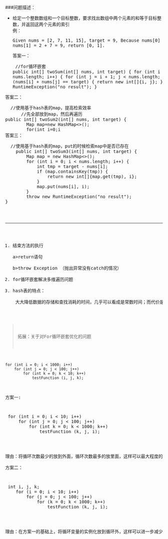 ###问题描述：
- 给定一个整数数组和一个目标整数，要求找出数组中两个元素的和等于目标整数，并返回这两个元素的索引  
例：<pre>Given nums = [2, 7, 11, 15], target = 9,
Because nums[0] + nums[1] = 2 + 7 = 9,
return [0, 1].</pre>
答案一：<pre> //for循环嵌套 
    public int[] twoSum(int[] nums, int target) {
        for (int i = 0; i < nums.length; i++) {
            for (int j = i + 1; j < nums.length; j++) {
                if (nums[i] + nums[j] == target) {
                    return new int[]{i, j};
                }
            }
        }
        throw new RuntimeException("no result");
    }
</pre> 
答案二：<pre>  //使用基于hash表的map，提高检索效率
	  //先全部放到map，然后再遍历
public int[] twoSum2(int[] nums, int target) {
        Map<Integer,Integer> map=new HashMap<>();
        for(int i=0;i<nums.length;i++){
            map.put(nums[i],i);
        }
        for(int i=0;i<nums.length;i++){
            int tmp=target-nums[i];
            if(map.containsKey(tmp)&&map.get(tmp)!=i){
                return new int[]{i,map.get(tmp)};
            }
        }
        throw new RuntimeException("no result");
    }</pre>
答案三：<pre>  //使用基于hash表的map，put的时候检索map中是否已存在
    public int[] twoSum3(int[] nums, int target) {
        Map<Integer, Integer> map = new HashMap<>();
        for (int i = 0; i < nums.length; i++) {
            int tmp = target - nums[i];
            if (map.containsKey(tmp)) {
                return new int[]{map.get(tmp), i};
            }
            map.put(nums[i], i);
        }
        throw new RuntimeException("no result");
}</pre>	

----------
1. 结束方法的执行  
   a>return语句  
   b>throw Exception （抛出异常没有catch的情况）
2. for循环嵌套解决多维遍历问题
3. hash表的特点：  
   &emsp;大大降低数据的存储和查找消耗的时间，几乎可以看成是常数时间；而代价是消耗比较多的内存。所以在可利用内存比较多的情况下，用空间换时间的做法是值得的。另外，编码比较容易也是它的特点之一。 

>拓展：关于对For循环嵌套优化的问题  
>  
	for (int i = 0; i < 1000; i++)  
    	for (int j = 0; j < 100; j++)  
        	for (int k = 0; k < 10; k++)  
            	testFunction (i, j, k);    
   
  方案一: 
<pre> for (int i = 0; i < 10; i++)  
     for (int j = 0; j < 100; j++)  
         for (int k = 0; k < 1000; k++)  
             testFunction (k, j, i);
</pre> 
理由：将循环次数最少的放到外面，循环次数最多的放里面，这样可以最大程度的减少相关循环变量的实例化次数、初始化次数、比较次数、自增次数，另外，从虚拟机执行指令的角度，大循环在外所需要执行的指令数量大于大循环在内所需要执行的指令数量，所以此方案效率较高  
方案二：  
<pre> int i, j, k;  
    for (i = 0; i < 10; i++)  
        for (j = 0; j < 100; j++)  
            for (k = 0; k < 1000; k++)  
                testFunction (k, j, i);
</pre>  
理由：在方案一的基础上，将循环变量的实例化放到循环外，这样可以进一步减少相关循环变量的实例化次数